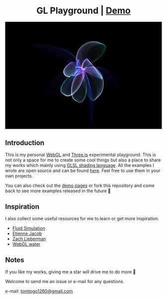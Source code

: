 <h1 align="center">
GL Playground | <a href="http://tomhsiao1260.github.io/gl-playground/" target="_blank">Demo</a>
</h1>

<p align="center">
    <img src="./dist/assets/demo.jpg" width="600px"/>
</p>

## Introduction

This is my personal [WebGL](https://github.com/KhronosGroup/WebGL/) and [Three.js](https://threejs.org/) experimental playground. This is not only a space for me to create some cool things but also a place to share my works which mainly using [GLSL shading language](https://www.khronos.org/opengl/wiki/Core_Language_(GLSL)). All the examples I wrote are open source and can be found [here](https://github.com/TomHsiao1260/gl-playground/tree/main/dist/examples). Feel free to use them in your own projects. 

You can also check out the [demo pages](http://tomhsiao1260.github.io/gl-playground/) or fork this repository and come back to see more examples released in the future 🙌

## Inspiration

I also collect some useful resources for me to learn or get more inspiration.

- [Fluid Simulation](http://jamie-wong.com/2016/08/05/webgl-fluid-simulation/)
- [Etienne Jacob](https://twitter.com/etiennejcb)
- [Zach Lieberman](https://twitter.com/zachlieberman)
- [WebGL water](https://github.com/evanw/webgl-water)

## Notes

If you like my works, giving me a star will drive me to do more 🙌

Welcome to send me an issue or e-mail for any questions.

e-mail: tomtogo1260@gmail.com
